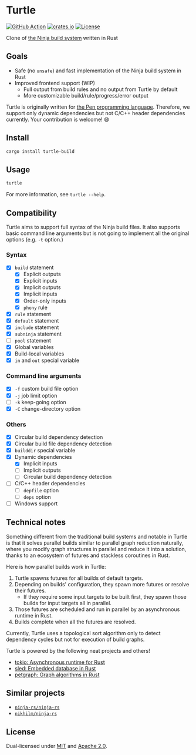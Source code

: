 # Turtle

[![GitHub Action](https://img.shields.io/github/workflow/status/raviqqe/turtle/test?style=flat-square)](https://github.com/raviqqe/turtle/actions)
[![crates.io](https://img.shields.io/crates/v/turtle-build?style=flat-square)](https://crates.io/crates/turtle-build)
[![License](https://img.shields.io/crates/l/turtle-build?style=flat-square)](#License)

Clone of [the Ninja build system](https://github.com/ninja-build/ninja) written in Rust

## Goals

- Safe (no `unsafe`) and fast implementation of the Ninja build system in Rust
- Improved frontend support (WIP)
  - Full output from build rules and no output from Turtle by default
  - More customizable build/rule/progress/error output

Turtle is originally written for [the Pen programming language](https://github.com/pen-lang/pen). Therefore, we support only dynamic dependencies but not C/C++ header dependencies currently. Your contribution is welcome! 😄

## Install

```sh
cargo install turtle-build
```

## Usage

```sh
turtle
```

For more information, see `turtle --help`.

## Compatibility

Turtle aims to support full syntax of the Ninja build files. It also supports basic command line arguments but is not going to implement all the original options (e.g. `-t` option.)

### Syntax

- [x] `build` statement
  - [x] Explicit outputs
  - [x] Explicit inputs
  - [x] Implicit outputs
  - [x] Implicit inputs
  - [x] Order-only inputs
  - [x] `phony` rule
- [x] `rule` statement
- [x] `default` statement
- [x] `include` statement
- [x] `subninja` statement
- [ ] `pool` statement
- [x] Global variables
- [x] Build-local variables
- [x] `in` and `out` special variable

### Command line arguments

- [x] `-f` custom build file option
- [x] `-j` job limit option
- [ ] `-k` keep-going option
- [x] `-C` change-directory option

### Others

- [x] Circular build dependency detection
- [x] Circular build file dependency detection
- [x] `builddir` special variable
- [x] Dynamic dependencies
  - [x] Implicit inputs
  - [ ] Implicit outputs
  - [ ] Circular build dependency detection
- [ ] C/C++ header dependencies
  - [ ] `depfile` option
  - [ ] `deps` option
- [ ] Windows support

## Technical notes

Something different from the traditional build systems and notable in Turtle is that it solves parallel builds similar to parallel graph reduction naturally, where you modify graph structures in parallel and reduce it into a solution, thanks to an ecosystem of futures and stackless coroutines in Rust.

Here is how parallel builds work in Turtle:

1. Turtle spawns futures for all builds of default targets.
2. Depending on builds' configuration, they spawn more futures or resolve their futures.
   - If they require some input targets to be built first, they spawn those builds for input targets all in parallel.
3. Those futures are scheduled and run in parallel by an asynchronous runtime in Rust.
4. Builds complete when all the futures are resolved.

Currently, Turtle uses a topological sort algorithm only to detect dependency cycles but not for execution of build graphs.

Turtle is powered by the following neat projects and others!

- [tokio: Asynchronous runtime for Rust](https://github.com/tokio-rs/tokio)
- [sled: Embedded database in Rust](https://github.com/spacejam/sled)
- [petgraph: Graph algorithms in Rust](https://github.com/petgraph/petgraph)

## Similar projects

- [`ninja-rs/ninja-rs`](https://github.com/ninja-rs/ninja-rs)
- [`nikhilm/ninja-rs`](https://github.com/nikhilm/ninja-rs)

## License

Dual-licensed under [MIT](LICENSE-MIT) and [Apache 2.0](LICENSE-APACHE).
